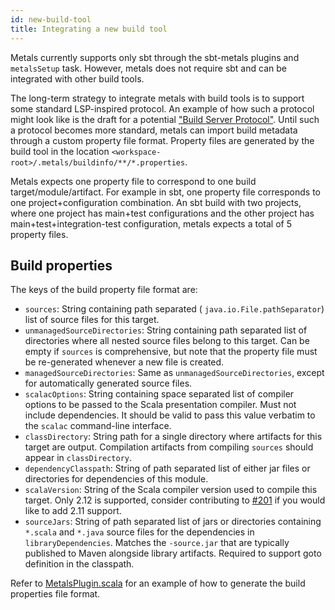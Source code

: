 ```yaml
---
id: new-build-tool
title: Integrating a new build tool
---
```


Metals currently supports only sbt through the sbt-metals plugins and
`metalsSetup` task. However, metals does not require sbt and can be integrated
with other build tools.

The long-term strategy to integrate metals with build tools is to support some
standard LSP-inspired protocol. An example of how such a protocol might look
like is the draft for a potential
["Build Server Protocol"](https://github.com/scalacenter/bsp/blob/master/docs/bsp.md).
Until such a protocol becomes more standard, metals can import build metadata
through a custom property file format. Property files are generated by the build
tool in the location `<workspace-root>/.metals/buildinfo/**/*.properties`.

Metals expects one property file to correspond to one build
target/module/artifact. For example in sbt, one property file corresponds to one
project+configuration combination. An sbt build with two projects, where one
project has main+test configurations and the other project has
main+test+integration-test configuration, metals expects a total of 5 property
files.

## Build properties

The keys of the build property file format are:

* `sources`: String containing path separated ( `java.io.File.pathSeparator`)
  list of source files for this target.
* `unmanagedSourceDirectories`: String containing path separated list of
  directories where all nested source files belong to this target. Can be empty
  if `sources` is comprehensive, but note that the property file must be
  re-generated whenever a new file is created.
* `managedSourceDirectories`: Same as `unmanagedSourceDirectories`, except for
  automatically generated source files.
* `scalacOptions`: String containing space separated list of compiler options to
  be passed to the Scala presentation compiler. Must not include dependencies.
  It should be valid to pass this value verbatim to the `scalac` command-line
  interface.
* `classDirectory`: String path for a single directory where artifacts for this
  target are output. Compilation artifacts from compiling `sources` should
  appear in `classDirectory`.
* `dependencyClasspath`: String of path separated list of either jar files or
  directories for dependencies of this module.
* `scalaVersion`: String of the Scala compiler version used to compile this
  target. Only 2.12 is supported, consider contributing to
  [#201](https://github.com/scalameta/metals/issues/201) if you would like to
  add 2.11 support.
* `sourceJars`: String of path separated list of jars or directories containing
  `*.scala` and `*.java` source files for the dependencies in
  `libraryDependencies`. Matches the `-source.jar` that are typically published
  to Maven alongside library artifacts. Required to support goto definition in
  the classpath.

Refer to
[MetalsPlugin.scala](https://github.com/scalameta/metals/blob/master/sbt-metals/src/main/scala/scala/meta/sbt/MetalsPlugin.scala)
for an example of how to generate the build properties file format.
